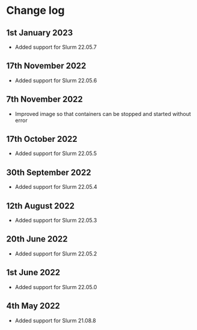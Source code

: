 # Change log

## 1st January 2023

* Added support for Slurm 22.05.7

## 17th November 2022

* Added support for Slurm 22.05.6

## 7th November 2022

* Improved image so that containers can be stopped and started without error

## 17th October 2022

* Added support for Slurm 22.05.5

## 30th September 2022

* Added support for Slurm 22.05.4

## 12th August 2022

* Added support for Slurm 22.05.3

## 20th June 2022

* Added support for Slurm 22.05.2

## 1st June 2022

* Added support for Slurm 22.05.0

## 4th May 2022

* Added support for Slurm 21.08.8
